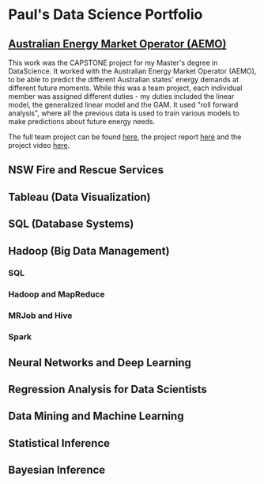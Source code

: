 # Paul's Data Science Portfolio

## [Australian Energy Market Operator (AEMO)](https://github.com/the-rahul-kumar/UNSW-Group-C-Project/tree/main/src/Paul)

This work was the CAPSTONE project for my Master's degree in DataScience.  It worked with the Australian Energy Market Operator (AEMO), to be able to predict the different Australian states' energy demands at different future moments.  While this was a team project, each individual member was assigned different duties - my duties included the linear model, the generalized linear model and the GAM.  It used "roll forward analysis", where all the previous data is used to train various models to make predictions about future energy needs.

The full team project can be found [here](https://github.com/the-rahul-kumar/UNSW-Group-C-Project), the project report [here]() and the project video [here](https://drive.google.com/file/d/17lH55OcZgZFSQASOmtW-DFPQAxeGVmHM/view?usp=share_link). 

## NSW Fire and Rescue Services

## Tableau (Data Visualization)

## SQL (Database Systems)

## Hadoop (Big Data Management)
### SQL
### Hadoop and MapReduce
### MRJob and Hive
### Spark

## Neural Networks and Deep Learning

## Regression Analysis for Data Scientists

## Data Mining and Machine Learning

## Statistical Inference

## Bayesian Inference


